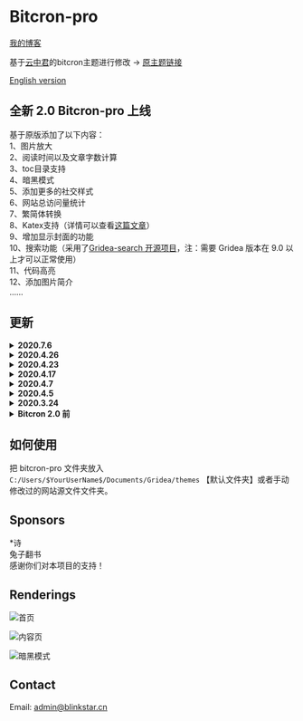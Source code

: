 # Bitcron-pro
[我的博客](https://blog.blinkstar.cn) 

基于[云中君](https://shanbu.fun)的bitcron主题进行修改 -> [原主题链接](https://github.com/alterfang/gridea-theme-bitcron)  

[English version](https://github.com/qyxtim/bitcron-pro/blob/master/README-en.md)

## 全新 2.0 Bitcron-pro 上线

基于原版添加了以下内容：  
1、图片放大  
2、阅读时间以及文章字数计算  
3、toc目录支持  
4、暗黑模式  
5、添加更多的社交样式  
6、网站总访问量统计  
7、繁简体转换  
8、Katex支持（详情可以查看[这篇文章](https://blog.blinkstar.cn/post/katex/)）  
9、增加显示封面的功能  
10、搜索功能（采用了[Gridea-search 开源项目]( https://github.com/tangkaichuan/gridea-search )，注：需要 Gridea 版本在 9.0 以上才可以正常使用）  
11、代码高亮  
12、添加图片简介  
……

## 更新

<details>
<summary><b>2020.7.6</b></summary>
<pre>
<ul>
1、修复一个小bug
</ul>
</pre>
</details>

<details>
<summary><b>2020.4.26</b></summary>
<pre>
<ul>
1、模块化 `main.less` 
</ul>
</pre>
</details>

<details>
<summary><b>2020.4.23</b></summary>
<pre>
<ul>
1、修复 footer 中 icon 显示问题 
2、增加知乎 icon
</ul>
</pre>
</details>

<details>
<summary><b>2020.4.17</b></summary>
<pre>
<ul>
1、添加 google analytics  
2、修复search.ejs中的问题
</ul>
</pre>
</details>

<details>
<summary><b>2020.4.7</b></summary>
<pre>
<ul>
1、修复网站标题为中文时显示异常
</ul>
</pre>
</details>

<details>
<summary><b>2020.4.5</b></summary>
<pre>
<ul>
1、修复底部网站信息显示不正确的问题
</ul>
</pre>
</details>

<details>
<summary><b>2020.3.24</b></summary>
<pre>
<ul>
1、上传 Bitcron-pro 2.0 版本
</ul>
</pre>
</details>

<details>
<summary><b>Bitcron 2.0 前</b></summary>
<pre>
<ul>
1、修复 Telegram 图标不显示的问题  
2、增加春节灯笼特效  
3、修复赞赏码显示异常问题  
4、修复某些链接在新标签页打开的问题  
5、归档页添加上下页链接
6、优化目录显示效果，支持自适应  
7、修复暗黑模式bug  
8、添加圣诞特效(感谢ant design)  
9、文章右侧添加文章目录  
10、增加图片灯箱效果  
11、删除Pjax效果，因为对一些js不兼容
12、修复 pjax bug  
13、在主页文章添加文章字数显示  
14、更换文章页面字数显示的小图标  
15、修复赞赏码显示问题
</ul>
</pre>
</details>

## 如何使用

把 bitcron-pro 文件夹放入 `C:/Users/$YourUserName$/Documents/Gridea/themes` 【默认文件夹】或者手动修改过的网站源文件文件夹。

## Sponsors
\*诗  
兔子翻书  
感谢你们对本项目的支持！

## Renderings
![首页](https://cdn.jsdelivr.net/gh/qyxtim/bitcron-pro@master/images/index.png)

![内容页](https://cdn.jsdelivr.net/gh/qyxtim/bitcron-pro@master/images/post.png)

![暗黑模式](https://cdn.jsdelivr.net/gh/qyxtim/bitcron-pro@master/images/darkmode.png)

## Contact  
Email: admin@blinkstar.cn

